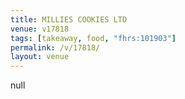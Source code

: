 ```yaml
---
title: MILLIES COOKIES LTD
venue: v17818
tags: [takeaway, food, "fhrs:101903"]
permalink: /v/17818/
layout: venue
---
```

null